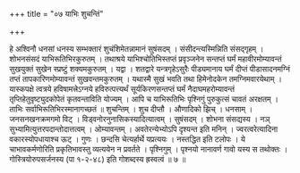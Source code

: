 +++
title = "०७ याभिः शुचन्तिं"

+++

हे अश्विनौ धनसां धनस्य सम्भक्तारं शुचंशिमेतन्नामानं सुषंसदम् । संसीदन्त्यस्मिन्निति संसद्गृहम् । शोभनसंसदं याभिरूतिभिरकुरुतम् । तथाश्रये याभिश्चोतिभिस्तप्तं प्रवृञ्जनेन सन्तप्तं घर्मं महावीरमोम्यावन्तं सुखयुक्तं सुखेन स्प्रष्टुं शक्यमकुरुतम् । यद्वा । शतद्वारे यन्त्रगृहेऽसुरैः पीड्यमानाय घर्मं दीप्तं पीडासादनमग्निं तप्तं तापकारिणमोम्यावन्तं सुखवन्तमकुरुतम् । यथास्मै सुखं भवति तथा हिमेनोदकेन तमग्निमवारयेथाम् । यास्कपक्षे त्वत्रये हविषामत्त्रेऽग्नये हविरुत्पत्त्यर्थं सूर्यकिरणसन्तप्तं घर्मं नैदाघमहरोम्यावन्तं तृप्तिहेतुवृष्ट्युदकोपेतं कृतवन्ताविति योज्यम् । आपि च याभिरूतिभिः पृश्निगुं पुरुकुत्सं चावतं अरक्षतम् । ताभिः सर्वाभिरूतिभिरस्मानागच्छतं ॥ शुचन्तिम् । शुच दीप्तौ । औणादिको झिच् । धनसाम् । जनसनखनक्रमगमो विट् । विड्वनोरनुनासिकस्यादित्यात्वम् । सुषंसदम् । शोभना संसद्यस्य । नञ् सुभ्यामित्युत्तरपदान्तोदात्तत्वम् । ओम्यावन्तम् । अवतेरन्येभ्योऽपि दृश्यन्त इति मनिन् । ज्वरत्वरेत्यादिना वकारस्योपधायाश्च ऊट् । गुणः । छन्दसि चेत्यर्हार्थे यप्रत्ययः । नस्तद्धित इति टलोपः । ये चाभावकर्मणोरिति प्रकृतिभावस्तु व्यत्ययेन न प्रवर्तते । पृश्निगुम् । पृश्नयो नानावर्ण गावो यस्य स तथोक्तः । गोस्त्रियोरुपसर्जनस्य (पा १-२-४८) इति गोशब्दस्य ह्रस्वत्वं ॥ ७ ॥